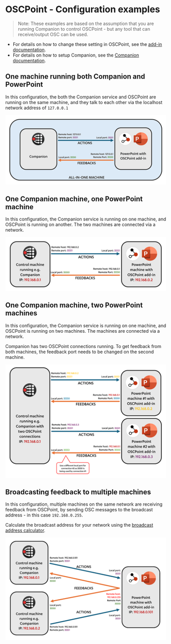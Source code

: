 # OSCPoint - Configuration examples

> Note: These examples are based on the assumption that you are running Companion to control OSCPoint - but any tool that can receive/output OSC can be used.

 - For details on how to change these setting in OSCPoint, see the [add-in documentation](add-in.md).
 - For details on how to setup Companion, see the [Companion documentation](https://bitfocus.io/companion/).

## One machine running both Companion and PowerPoint

In this configuration, the both the Companion service and OSCPoint are running on the same machine, and they talk to each other via the localhost network address of `127.0.0.1`

![One machine running both Companion and PowerPoint](./assets/connection_examples/one_machine.png)

## One Companion machine, one PowerPoint machine

In this configuration, the Companion service is running on one machine, and OSCPoint is running on another. The two machines are connected via a network.

![One Companion machine, one PowerPoint machine](./assets/connection_examples/two_machines.png)

## One Companion machine, two PowerPoint machines

In this configuration, the Companion service is running on one machine, and OSCPoint is running on two machines. The machines are connected via a network.

Companion has two OSCPoint connections running. To get feedback from both machines, the feedback port needs to be changed on the second machine.

![One Companion machine, two PowerPoint machines](./assets/connection_examples/three_machines.png)

## Broadcasting feedback to multiple machines

In this configuration, multiple machines on the same network are receiving feedback from OSCPoint, by sending OSC messages to the broadcast address - in this case `192.168.0.255`.

Calculate the broadcast address for your network using the [broadcast address calculator](https://remotemonitoringsystems.ca/broadcast.php).

![Broadcasting feedback to multiple machines](./assets/connection_examples/broadcast.png)